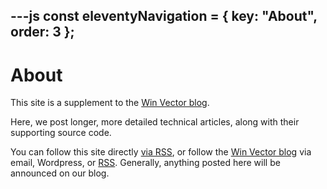 ---js
const eleventyNavigation = {
	key: "About",
	order: 3
};
---
# About

This site is a supplement to the [Win Vector blog](https://win-vector.com/).

Here, we post longer, more detailed technical articles, along with their supporting source code.

You can follow this site directly [via RSS](/feed/feed.xml), or follow the [Win Vector blog](https://win-vector.com/)
via email, Wordpress, or [RSS](https://win-vector.com/feed/). Generally, anything posted here will be announced on our blog.
